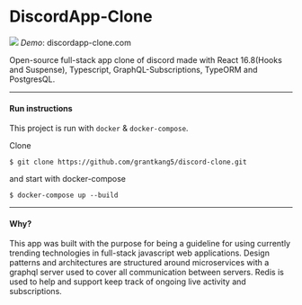 # DiscordApp-Clone



![](discord-example.gif)
*Demo*: discordapp-clone.com

  Open-source full-stack app clone of discord made with React 16.8(Hooks and Suspense), Typescript, GraphQL-Subscriptions, TypeORM and PostgresQL.
___

#### Run instructions
This project is run with `docker` & `docker-compose`.

Clone

    $ git clone https://github.com/grantkang5/discord-clone.git

and start with docker-compose

    $ docker-compose up --build

___

#### Why?
This app was built with the purpose for being a guideline for using currently trending technologies in full-stack javascript web applications. Design patterns and architectures are structured around microservices with a graphql server used to cover all communication between servers. Redis is used to help and support keep track of ongoing live activity and subscriptions.